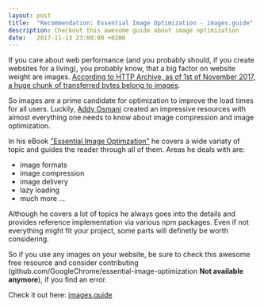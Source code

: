 ```yaml
---
layout: post
title:  "Recommendation: Essential Image Optimization - images.guide"
description: Checkout this awesome guide about image optimization
date:   2017-11-13 23:00:00 +0200
---
```


If you care about web performance (and you probably should, if you create websites for a living), you probably know, that a big factor on website weight are images. [According to HTTP Archive, as of 1st of November 2017, a huge chunk of transferred bytes belong to images](http://httparchive.org/interesting.php).

So images are a prime candidate for optimization to improve the load times for all users. Luckily, [Addy Osmani](https://addyosmani.com/) created an impressive resources with almost everything one needs to know about image compression and image optimization.

In his eBook ["Essential Image Optimzation"](https://images.guide/) he covers a wide variaty of topic and guides the reader through all of them. Areas he deals with are:

* image formats
* image compression
* image delivery
* lazy loading
* much more ...

Although he covers a lot of topics he always goes into the details and provides reference implementation via various npm packages. Even if not everything might fit your project, some parts will definetly be worth considering.

So if you use any images on your website, be sure to check this awesome free resource and consider contributing (github.com/GoogleChrome/essential-image-optimization **Not available anymore**), if you find an error.


Check it out here: [images.guide](https://images.guide/)